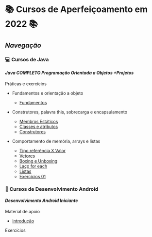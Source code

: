 # 📚 Cursos de Aperfeiçoamento em 2022 📚

## _Navegação_

### 💻 **Cursos de Java**

#### _Java COMPLETO Programação Orientada a Objetos +Projetos_

Práticas e exercícios

- Fundamentos e orientação a objeto

  - [Fundamentos](/Java/CursoUdemyJava/curso_programacao/)

- Construtores, palavra this, sobrecarga e encapsulamento

  - [Membros Estáticos](/Java/CursoUdemyJava/boxingEunboxing/)
  - [Classes e atributos](/Java/CursoUdemyJava/exerciciosClassesEAtributos/)
  - [Construtores](/Java/CursoUdemyJava/exercicios_contrutores/)

- Comportamento de memória, arrays e listas

  - [Tipo referência X Valor](/Java/CursoUdemyJava/tiposReferenciaTiposValor/)
  - [Vetores](/Java/CursoUdemyJava/vetores/)
  - [Boxing e Unboxing](/Java/CursoUdemyJava/boxingEunboxing/)
  - [Laço for each](/Java/CursoUdemyJava/lacoForEach/)
  - [Listas](/Java/CursoUdemyJava/listasParte02/)
  - [Exercícios 01](/Java/CursoUdemyJava/exerciciosListas/)

### 📱 **Cursos de Desenvolvimento Android**

#### _Desenvolvimento Android Iniciante_

Material de apoio

- [Introdução](/Android/CursoUdemyAndroidIniciante/Introducao/) 

Exercícios

